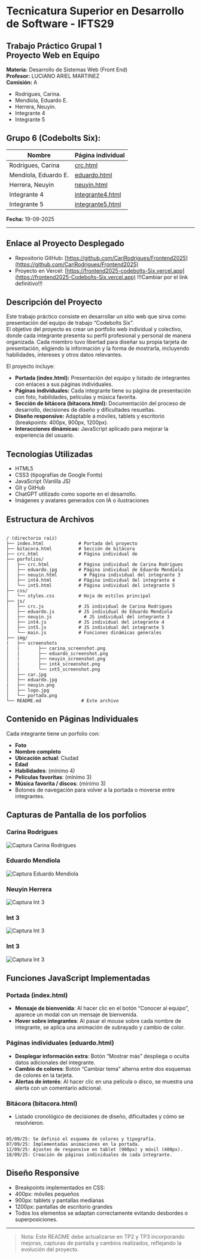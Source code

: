 # Tecnicatura Superior en Desarrollo de Software - IFTS29
## Trabajo Práctico Grupal 1<br>Proyecto Web en Equipo<br>

**Materia:** Desarrollo de Sistemas Web (Front End)  
**Profesor:** LUCIANO ARIEL MARTINEZ  
**Comisión:** A  


- Rodrigues, Carina. 
- Mendiola, Eduardo E. 
- Herrera, Neuyin.  
- Integrante 4  
- Integrante 5  

## **Grupo 6 (Codebolts Six):**  
| Nombre        | Página individual |
|---------------|-----------------|
| Rodrigues, Carina     | [crc.html](juan.html) |
| Mendiola, Eduardo E.   | [eduardo.html](maria.html) |
| Herrera, Neuyin  | [neuyin.html](neuyin.html) |
| Integrante 4  | [integrante4.html](int4.html) |
| Integrante 5  | [integrante5.html](int5.html) |


**Fecha:** 19-09-2025  

---

## Enlace al Proyecto Desplegado
- Repositorio GitHub: [https://github.com/CariRodrigues/Frontend2025](https://github.com/CariRodrigues/Frontend2025)
- Proyecto en Vercel: [https://frontend2025-codebolts-Six.vercel.app](https://frontend2025-Codebolts-Six.vercel.app) !!!Cambiar por el link definitivo!!!

## Descripción del Proyecto
Este trabajo práctico consiste en desarrollar un sitio web que sirva como presentación del equipo de trabajo “Codebolts Six”.  
El objetivo del proyecto es crear un portfolio web individual y colectivo, donde cada integrante presenta su perfil profesional y personal de manera organizada. Cada miembro tuvo libertad para diseñar su propia tarjeta de presentación, eligiendo la información y la forma de mostrarla, incluyendo habilidades, intereses y otros datos relevantes.


El proyecto incluye:
- **Portada (index.html):** Presentación del equipo y listado de integrantes con enlaces a sus páginas individuales.
- **Páginas individuales:** Cada integrante tiene su página de presentación con foto, habilidades, películas y música favorita.
- **Sección de bitácora (bitacora.html):** Documentación del proceso de desarrollo, decisiones de diseño y dificultades resueltas.
- **Diseño responsive:** Adaptable a móviles, tablets y escritorio (breakpoints: 400px, 900px, 1200px).
- **Interacciones dinámicas:** JavaScript aplicado para mejorar la experiencia del usuario.

## Tecnologías Utilizadas
- HTML5
- CSS3 (tipografías de Google Fonts)
- JavaScript (Vanilla JS)
- Git y GitHub
- ChatGPT utilizado como soporte en el desarrollo.
- Imágenes y avatares generados con IA o ilustraciones

## Estructura de Archivos
```

/ (directorio raíz)
├── index.html             # Portada del proyecto
├── bitacora.html          # Sección de bitácora
├── crc.html               # Página individual de 
├── porfolios/
│   ├── crc.html           # Página individual de Carina Rodrigues
│   ├── eduardo.jpg        # Página individual de Eduardo Mendiola
│   ├── neuyin.html          # Página individual del integrante 3
│   ├── int4.html          # Página individual del integrante 4
│   └── int5.html          # Página individual del integrante 5
├── css/
│   └── styles.css         # Hoja de estilos principal
├── js/
│   ├── crc.js             # JS individual de Carina Rodrigues
│   ├── eduardo.js         # JS individual de Eduardo Mendiola
│   ├── neuyin.js            # JS individual del integrante 3
│   ├── int4.js            # JS individual del integrante 4
│   ├── int5.js            # JS individual del integrante 5
│   └── main.js            # Funciones dinámicas generales
├── img/
|   ├── screenshots
|   |       ├── carina_screenshot.png     
│   |       ├── eduardo_screenshot.png   
│   |       ├── neuyin_screenshot.png       
│   |       ├── int4_screenshot.png       
│   |       └── int5_screenshot.png       
│   ├── car.jpg
│   ├── eduardo.jpg
|   ├── neuyin.png
│   ├── logo.jpg
│   └── portada.png
└── README.md               # Este archivo

```

## Contenido en Páginas Individuales
Cada integrante tiene un porfolio con:
- **Foto**
- **Nombre completo**
- **Ubicación actual**: Ciudad
- **Edad**
- **Habilidades**: (mínimo 4)
- **Películas favoritas**: (mínimo 3)
- **Música favorita / discos**: (mínimo 3)
- Botones de navegación para volver a la portada o moverse entre integrantes.

## Capturas de Pantalla de los porfolios

### Carina Rodrigues
![Captura Carina Rodrigues](img/screenshots/carina_screenshot.png)

### Eduardo Mendiola
![Captura Eduardo Mendiola](img/screenshots/eduardo_screenshot.png)

### Neuyin Herrera
![Captura Int 3](img/screenshots/int3_screenshot.png)

### Int 3
![Captura Int 3](img/screenshots/int3_screenshot.png)

### Int 3
![Captura Int 3](img/screenshots/int3_screenshot.png)


## Funciones JavaScript Implementadas
### Portada (index.html)
- **Mensaje de bienvenida**: Al hacer clic en el botón “Conocer al equipo”, aparece un modal con un mensaje de bienvenida.  
- **Hover sobre integrantes**: Al pasar el mouse sobre cada nombre de integrante, se aplica una animación de subrayado y cambio de color.

### Páginas individuales (eduardo.html)
- **Desplegar información extra**: Botón “Mostrar más” despliega o oculta datos adicionales del integrante.
- **Cambio de colores**: Botón “Cambiar tema” alterna entre dos esquemas de colores en la tarjeta.
- **Alertas de interés**: Al hacer clic en una película o disco, se muestra una alerta con un comentario adicional.

### Bitácora (bitacora.html)
- Listado cronológico de decisiones de diseño, dificultades y cómo se resolvieron.

```

05/09/25: Se definió el esquema de colores y tipografía.
07/09/25: Implementadas animaciones en la portada.
12/09/25: Ajustes de responsive en tablet (900px) y móvil (400px).
18/09/25: Creación de páginas individuales de cada integrante.

```

## Diseño Responsive
- Breakpoints implementados en CSS:
- 400px: móviles pequeños
- 900px: tablets y pantallas medianas
- 1200px: pantallas de escritorio grandes
- Todos los elementos se adaptan correctamente evitando desbordes o superposiciones.

---

> Nota: Este README debe actualizarse en TP2 y TP3 incorporando mejoras, capturas de pantalla y cambios realizados, reflejando la evolución del proyecto.
